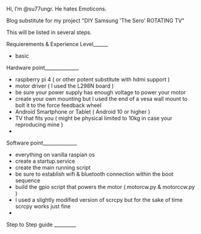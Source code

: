 Hi, I’m @su77ungr. He hates Emoticons.

Blog substitute for my project "DIY Samsung 'The Sero' ROTATING TV" 

This will be listed in several steps. 

Requierements & Experience Level______

- basic 

Hardware point______________

- raspberry pi 4 ( or other potent substitute with hdmi support ) 
- motor driver ( I used the L298N board ) 
- be sure your power supply has enough voltage to power your motor 
- create your own mounting but I used the end of a vesa wall mount to bolt it to the force feedback wheel
- Android Smartphone or Tablet ( Android 10 or higher ) 
- TV that fits you ( might be physical limited to 10kg in case your reproducing mine ) 
-
Software point______________

- everything on vanilla raspian os 
- create a startup.service 
- create the main running script 
- be sure to establish wifi & bluetooth connection within the boot sequence
- build the gpio script that powers the motor ( motorcw.py & motorccw.py ) 
- I used a slightly modified version of scrcpy but for the sake of time scrcpy works just fine
- 
Step to Step guide _________


<!---
su77ungr/su77ungr is a special repository because its `README.md` (this file) appears on your GitHub profile.
You can click the Preview link to take a look at your changes.
--->
